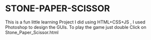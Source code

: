 # STONE-PAPER-SCISSOR
This is a fun little learning Project I did using HTML+CSS+JS , I used Photoshop to design the GUIs.
To play the game just double Click on Stone_Paper_Scissor.html
